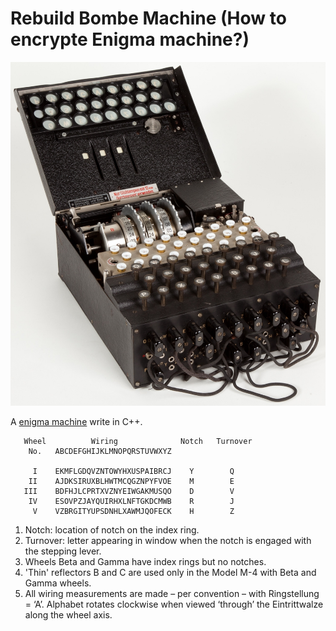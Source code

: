 # Rebuild Bombe Machine (How to encrypte Enigma machine?) 

![](images/enigma.jpg)

A [enigma machine](https://en.wikipedia.org/wiki/Enigma_machine) write in C++. 

       Wheel          Wiring              Notch   Turnover
        No.   ABCDEFGHIJKLMNOPQRSTUVWXYZ

         I    EKMFLGDQVZNTOWYHXUSPAIBRCJ    Y        Q
        II    AJDKSIRUXBLHWTMCQGZNPYFVOE    M        E
       III    BDFHJLCPRTXVZNYEIWGAKMUSQO    D        V
        IV    ESOVPZJAYQUIRHXLNFTGKDCMWB    R        J
         V    VZBRGITYUPSDNHLXAWMJQOFECK    H        Z
 
 
 
1.	Notch: location of notch on the index ring.
2.	Turnover: letter appearing in window when the notch is engaged with the stepping lever.
3.	Wheels Beta and Gamma have index rings but no notches.
4.	'Thin' reflectors B and C are used only in the Model M-4 with Beta and Gamma wheels.
5.	All wiring measurements are made – per convention – with Ringstellung = ‘A’. Alphabet rotates clockwise when viewed ‘through’ the Eintrittwalze along the wheel axis.
